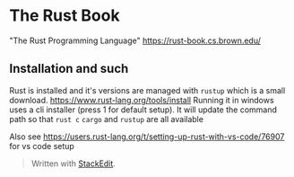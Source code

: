 # The Rust Book
"The Rust Programming Language"
https://rust-book.cs.brown.edu/

## Installation and such
Rust is installed and it's versions are managed with `rustup` which is a small download. https://www.rust-lang.org/tools/install Running it in windows uses a cli installer (press 1 for default setup). It will update the command path so that `rust c` `cargo` and `rustup` are all available

Also see
https://users.rust-lang.org/t/setting-up-rust-with-vs-code/76907
for vs code setup


> Written with [StackEdit](https://stackedit.io/).
<!--stackedit_data:
eyJoaXN0b3J5IjpbLTI0MjQ4MTIwLC0xMTE0MDA5ODE1LDk4OT
c0MjY1OV19
-->